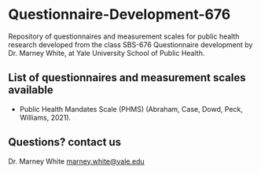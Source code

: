 # Questionnaire-Development-676
Repository of questionnaires and measurement scales for public health research developed from the class SBS-676 Questionnaire development by Dr. Marney White, at Yale University School of Public Health.

## List of questionnaires and measurement scales available ##

* Public Health Mandates Scale (PHMS) (Abraham, Case, Dowd, Peck, Williams, 2021).

## Questions? contact us ##

Dr. Marney White [marney.white@yale.edu](marney.white@yale.edu)
